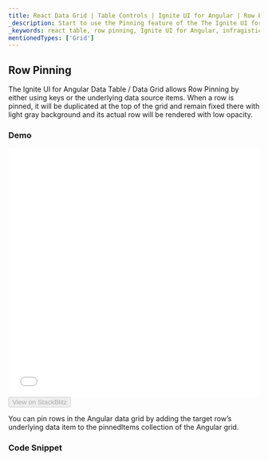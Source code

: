 ```yaml
---
title: React Data Grid | Table Controls | Ignite UI for Angular | Row Pining | Infragistics
_description: Start to use the Pinning feature of the The Ignite UI for Angular Data Table / Data Grid in order to lock column or change column order with rich and easy to use API
_keywords: react table, row pinning, Ignite UI for Angular, infragistics
mentionedTypes: ['Grid']
---
```


## Row Pinning

 The Ignite UI for Angular Data Table / Data Grid allows Row Pinning by either using keys or the underlying data source items. When a row is pinned, it will be duplicated at the top of the grid and remain fixed there with light gray background and its actual row will be rendered with low opacity.

### Demo

<div class="sample-container loading" style="height: 500px">
    <iframe id="data-grid-row-pinning-iframe" src='{environment:demosBaseUrl}/grids/data-grid-row-pinning' width="100%" height="100%" seamless frameBorder="0" onload="onXPlatSampleIframeContentLoaded(this);"></iframe>
</div>
<div>
    <button data-localize="stackblitz" disabled class="stackblitz-btn"   data-iframe-id="data-grid-row-pinning-iframe" data-demos-base-url="{environment:demosBaseUrl}">View on StackBlitz
    </button>
</div>

<div class="divider--half"></div>

You can pin rows in the Angular data grid by adding the target row’s underlying data item to the pinnedItems collection of the Angular grid.

### Code Snippet
